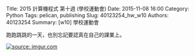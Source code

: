Title: 2015 計算機程式 第十週 (學校運動會)
Date: 2015-11-08 16:00
Category: Python
Tags: pelican, publishing
Slug: 40123254_hw_w10
Authors: 40123254
Summary:  [w10]  學校運動會




 
跑跑跳跳的一天，也別忘記要認真在自己的課業上。

<a href="http://imgur.com/guBDGR7"><img src="http://i.imgur.com/guBDGR7.jpg" title="source: imgur.com" />


